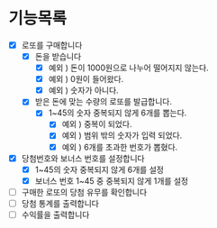 # 기능목록

- [x]  로또를 구매합니다
    - [x]  돈을 받습니다
        - [x]  예외 ) 돈이 1000원으로 나누어 떨어지지 않는다.
        - [x]  예외 ) 0원이 들어왔다.
        - [x]  예외 ) 숫자가 아니다.
    - [x]  받은 돈에 맞는 수량의 로또를 발급합니다.
        - [x]  1~45의 숫자 중복되지 않게 6개를 뽑는다.
            - [x]  예외 ) 중복이 되었다.
            - [x]  예외 ) 범위 밖의 숫자가 입력 되었다.
            - [x]  예외 ) 6개를 초과한 번호가 뽑혔다.
- [x]  당첨번호와 보너스 번호를 설정합니다
    - [x]  1~45의 숫자 중복되지 않게 6개를 설정
    - [x]  보너스 번호 1~45 중 중복되지 않게 1개를 설정
- [ ]  구매한 로또의 당첨 유무를 확인합니다
- [ ]  당첨 통계를 출력합니다
- [ ]  수익률을 출력합니다